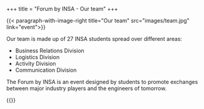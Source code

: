 +++
title = "Forum by INSA - Our team"
+++

{{< paragraph-with-image-right
    title="Our team"
    src="images/team.jpg"
    link="event">}}

Our team is made up of 27 INSA students spread over different areas:

- Business Relations Division
- Logistics Division
- Activity Division
- Communication Division

The Forum by INSA is an event designed by students to promote exchanges between
major industry players and the engineers of tomorrow.

{{</paragraph-with-image-right >}}


